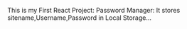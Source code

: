 This is my First React Project:
Password Manager:
It stores sitename,Username,Password in Local Storage...
